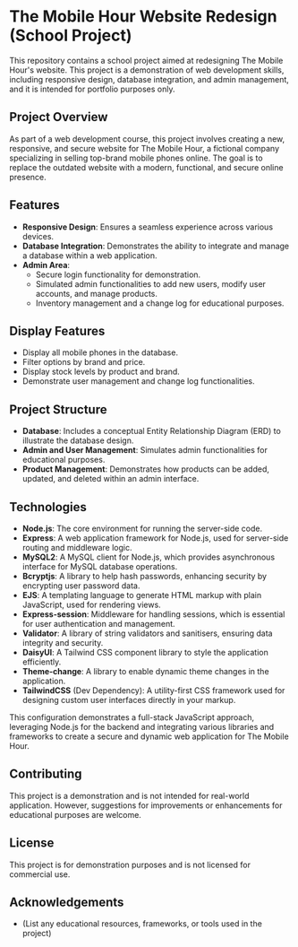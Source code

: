 # The Mobile Hour Website Redesign (School Project)

This repository contains a school project aimed at redesigning The Mobile Hour's website. This project is a demonstration of web development skills, including responsive design, database integration, and admin management, and it is intended for portfolio purposes only.

## Project Overview

As part of a web development course, this project involves creating a new, responsive, and secure website for The Mobile Hour, a fictional company specializing in selling top-brand mobile phones online. The goal is to replace the outdated website with a modern, functional, and secure online presence.

## Features

- **Responsive Design**: Ensures a seamless experience across various devices.
- **Database Integration**: Demonstrates the ability to integrate and manage a database within a web application.
- **Admin Area**: 
  - Secure login functionality for demonstration.
  - Simulated admin functionalities to add new users, modify user accounts, and manage products.
  - Inventory management and a change log for educational purposes.

## Display Features

- Display all mobile phones in the database.
- Filter options by brand and price.
- Display stock levels by product and brand.
- Demonstrate user management and change log functionalities.

## Project Structure

- **Database**: Includes a conceptual Entity Relationship Diagram (ERD) to illustrate the database design.
- **Admin and User Management**: Simulates admin functionalities for educational purposes.
- **Product Management**: Demonstrates how products can be added, updated, and deleted within an admin interface.

## Technologies

- **Node.js**: The core environment for running the server-side code.
- **Express**: A web application framework for Node.js, used for server-side routing and middleware logic.
- **MySQL2**: A MySQL client for Node.js, which provides asynchronous interface for MySQL database operations.
- **Bcryptjs**: A library to help hash passwords, enhancing security by encrypting user password data.
- **EJS**: A templating language to generate HTML markup with plain JavaScript, used for rendering views.
- **Express-session**: Middleware for handling sessions, which is essential for user authentication and management.
- **Validator**: A library of string validators and sanitisers, ensuring data integrity and security.
- **DaisyUI**: A Tailwind CSS component library to style the application efficiently.
- **Theme-change**: A library to enable dynamic theme changes in the application.
- **TailwindCSS** (Dev Dependency): A utility-first CSS framework used for designing custom user interfaces directly in your markup.

This configuration demonstrates a full-stack JavaScript approach, leveraging Node.js for the backend and integrating various libraries and frameworks to create a secure and dynamic web application for The Mobile Hour.


## Contributing

This project is a demonstration and is not intended for real-world application. However, suggestions for improvements or enhancements for educational purposes are welcome.

## License

This project is for demonstration purposes and is not licensed for commercial use.

## Acknowledgements

- (List any educational resources, frameworks, or tools used in the project)


